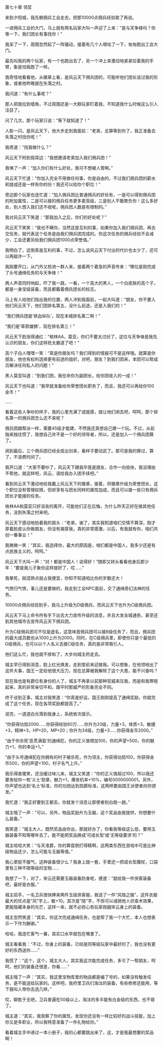 第七十章 领奖


来到夕阳城，我先朝佣兵工会走去，把那10000点佣兵经验取了再说。

一进佣兵工会的大门，马上就有两名玩家大叫一声迎了上来：“是与天争锋吗？你等一下，我们团长有事找你！”

我呆了一下，周围忽然起了一阵骚动，接着有几个人嘀咕了一下，匆匆跑出工会大门。

最先叫我的两个玩家，有一个也跑出去了，另一个冲上来激动地紧紧拉着我的手臂，象是怕我跑了一样。

我奇怪地看看他，从徽章上看，是风云天下佣兵团的，可能听他们团长说过我的形象，或者他昨晚就在失落之村。

我问道：“有什么事呢？”

那人把我拉到墙角，不过周围还是一大群玩家盯着我，不知道我什么时候这么引人注目了。

问了几次，那个玩家只说：“等下就知道了！”

人影一闪，是风云天下，他大步走到我面前：“老弟，总算等到你了，我正准备去失落之村找你呢！”

我奇道：“找我做什么？”

风云天下附到我耳边：“我想邀请老弟加入我们佣兵团！”

我咦了一声：“加入你们有什么好处，我可不想被人管啊。”

风云天下忙道：“你加入完全不用做任何事，你是自由的，不过我们佣兵团的薪水和提成还是一样有你的份！我还可以给你个职位！”

旁边那个玩家也连忙道：“加入佣兵团比普通佣兵的好处有，一是可以得到佣兵团的附加属性，二是可以接的佣兵任务更多更高级，三是别人不敢欺负你！这么多好处，别人想入我们还不收呢，佣兵团人数是有限制的。”

我对风云天下笑道：“那我加入之后，你们的好处呢？”

风云天下笑笑：“我也不瞒你，当然这是互利的事，如果你加入我们佣兵团，再去交任务，就代表这个任务是由我们佣兵团完成的。你这次任务的佣兵经验不会减少，工会还要另给我们佣兵团1000点荣誉值。”

我明白了，这倒真是互利的事，不过，怎么说风云天下付出的代价也太少了，还可以再敲诈一下。

我刚要开口，从门外又抢进一群人来，接着两个着急的声音传来：“哪位是刚完成了头号通缉任务的与天争锋！”

两人声音同时响起，吓了我一跳，一看，一个高大的黑人，一个白皮肤的高个子，都是一身宝级装备，而且都戴着佣兵团长的标志。

马上有人给他们指出我的位置，两人冲到我面前，一起大叫道：“朋友，你不要入他们风云天下，他们团排名第五，没什么前途，还是入我们的！”

“我们佣兵团是‘铁血纵队’，现在本城排名第二啊！”

“我们是‘草原雄狮’，现在排名第三！”

风云天下脸涨得通红：“格林AA，莫亚，你们不要太过份了，这位与天争锋是我先认识的朋友，你们这样抢太霸道了吧！”

高个子白人嘿嘿一笑：“真是你朋友吗？我们得到的情报可不是这样哦。就算是你朋友，他也有权利选择更有前途的组织，对吧，朋友？到我们团来，本团可以帮成员解决任何私人的问题！”

黑人莫亚叫道：“到我们团，我任命你为副团长，给你团收入的一成！”

风云天下也叫道：“我早就准备给你荣誉团长职务了，而且，我还可以再给你100金币！”

……

看着这些人争吵的样子，我的心里充满了成就感，就让他们闹去吧，呵呵，那个排名第一的佣兵团怎么还不来呢？

佣兵团跟帮派一样，需要45级才能建，不然我还真想自己建一个玩。不过，从前独来独往惯了，我想自己并不是一个好的领导者，所以，还是加入一个佣兵团算了。

闹到最后，三个佣兵团已经全拔出剑来，看样子要动武了。那可是我的罪过，算了，不浪费时间了。

我开口道：“大家不要吵了，风云天下跟我毕竟是朋友，合作一向愉快，我没理由不帮他，就这样吧，风云，请给我办入团手续吧。”

看到风云天下激动地给我戴上风云天下的徽章，接着，将徽章升级为荣誉团长，这个职位没有管理权限，但却享有与团长同样的属性加成，而且可以接一些只有佣兵团长才能接的任务。

格林AA和莫亚只好沮丧的离开，可能他们正在后悔，为什么昨天正好在做其他任务，没到失落之村来吧。

风云天下感动地拍着我的肩头：“老弟，谢了，其实我知道咱们交情不算深，刚才厚着脸皮认你做朋友，你没有揭穿我，真的非常感激，以后，有我就有你，咱们共创一番事业！”

我微微一笑：“其实，我选择你，最大的原因是，咱们都是中国人，我多少还是有点民族主义的，呵呵。”

风云天下大叫一声：“对！都是中国人！说得好！”随即又转头看看他身后那少年：“要是我儿子象你这样就好了，哎……”

我晕死，刚混熟点就占我便宜，你知不知道咱比你的岁数还大！

气愤归气愤，事儿还是要做的，我走到工会NPC面前，交了通缉奇幻法神的任务。

10000点佣兵经验到手，我马上升级为D级佣兵，而风云天下也升为C级佣兵团。

风云天下马上命令所有手下出去大力宣传升级的消息，并且大发全城通告，甚至还到其他城市去宣传风云天下佣兵团。

升为C级佣兵团可不仅是虚名，这意味首佣兵团可以接B级任务了，而且，佣兵团的最大成员数也从1000上升为2000。同时，在C级佣兵里，即使你只是个最低的G级佣兵，也可以以个人名义去接C级任务，真的是非常吸引人。

他们这么忙，我也就不掺和了，大步向城主府走去。

城主早已得到消息，脸上红光焕发，走到堂前来迎接我。可以想象，在他领地出了这件大事，国王一定给他很大压力，现在总算被我解除了这个大患，能不兴奋吗？

现在我也是有爵位有身份的人了，城主不再拿以前那种官威来压我，而是和我寒暄起来，真的非常亲切平和，跟平时那威严的形象完全不同。

终于谈到正事，城主对我笑道：“你真是好运，国王刚刚提高了通缉奖励，你就完成了这个任务，现在各项奖励都提高了。”

说完，一道道白光落到我身上，系统依次提示。

“你获得功勋2000……你获得经验60万……你升为33级，力量+3，体质+3，敏捷+3，精神+3，HP+20，MP+20；你升为34级，力量+3……你获得金币2000。”

“由于你杀死‘恶贯满盈’的通缉犯，你的正义值增加100，你的声望+500，你的魅力+1，你的幸运+1。”

“由于头号通缉犯在你拥有的村子被杀死，作为领主，你获得功勋100，你获得金币500，你的声望+100，村子名气上升。”

我乐得直傻笑，还没缓过味儿来，城主又笑道：“你的正义值超过100，所以我还要发给你一枚‘义士’勋章，魅力+1，爆发机率+10%，编号0000000001。另外，你声望也达到‘名士’标准，你的功勋达到勋爵标准，这两样要由国王派使者向你颁发。”

我忙道：“我正好要到王都去，你就发个消息让那使者别白跑一趟。”

城主哦了一声：“可以，另外，物品奖励升为玉器，这个奖品由我提供，你想要什么装备。”

我笑道：“城主大人，既然奖品由你出，那就好办了，你看我等级这么低，要用玉器装备不知等哪年去了。能不能把奖品换成‘可成长型’或‘无等级要求’的？”

城主哈哈大笑：“与天准爵，你的算盘倒打得精啊，这两类东西在游戏中可是比神级物品还少，怎么可能与玉器等值。”

我心里挺不服气，这种装备很少么？我身上就一套，手里还一把成长型魔杖，口袋里有三种不限等级的宝物……

我想了一下，对了，宋云还需要玉器装备防身呢，便道：“就给我一件侠客装备吧，最好是衣服。”

城主招手，一名卫兵很快捧来两件玉级侠客服，我选了一件“风隐之服”，这件衣服最大的优点是“风”字上，敏+10。其次是“隐”字，不但可以减弱他人侦查术效果，更能隐藏本身的光芒，这样一来，就不必担心有玩家觊觎宋云身上的装备。

城主忽然笑道：“其实，你这次完成通缉任务，也是帮了我一个大忙，本人也想表示一下作为酬谢。”

哈哈，我连忙客气一番，其实口水早就包在嘴里了。

城主看看我：“不过，你身上的装备，已经是同等级玩家中最好的了，我也没有更好的东西送你……”

我慌了：“这个，这个，城主大人，其实我这次能完成任务，多亏了一帮朋友，呵呵，他们的装备还很差，你看……”

城主哦了一声：“其实，我这里宝物库里的物品都是编了号的，如果没有触发任务，是不能送给玩家的。这样吧，我府里卫兵们淘汰的装备，有些修修还能用，等下我叫人带你去选几样。”

哎，聊胜于无吧，卫兵普遍在50级以上，淘汰的多半能有白金级的东西，也不错了。

城主道：“其实，我观察了你的属性，发现你还没有一样比较好的战斗技能，加上你又是多职业，所以我特意准备了一件礼物给你。”

看着城主手中递过一本小册子，我的心都要跳出来了，这，才是我最想要的奖品啊！





